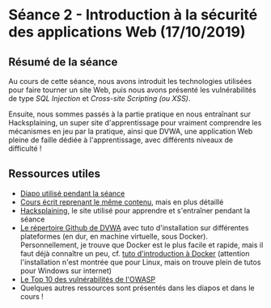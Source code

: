 # Séance 2 - Introduction à la sécurité des applications Web (17/10/2019)

## Résumé de la séance

Au cours de cette séance, nous avons introduit les technologies utilisées pour faire tourner un site Web, puis nous avons présenté les vulnérabilités de type *SQL Injection* et *Cross-site Scripting (ou XSS)*.

Ensuite, nous sommes passés à la partie pratique en nous entraînant sur Hacksplaining, un super site d'apprentissage pour vraiment comprendre les mécanismes en jeu par la pratique, ainsi que DVWA, une application Web pleine de faille dédiée à l'apprentissage, avec différents niveaux de difficulté !

## Ressources utiles

- [Diapo utilisé pendant la séance](https://docs.google.com/presentation/d/1bOrVQ1nVO8v7nAESRZgg361SZMizI1DEGu7kGvuGPYs/edit?usp=sharing)
- [Cours écrit reprenant le même contenu](../../resources/misc/securite-web.md), mais en plus détaillé
- [Hacksplaining](https://www.hacksplaining.com/lessons), le site utilisé pour apprendre et s'entraîner pendant la séance
- [Le répertoire Github de DVWA](https://github.com/ethicalhack3r/DVWA)  avec tuto d'installation sur différentes plateformes (en dur, en machine virtuelle, sous Docker). Personnellement, je trouve que Docker est le plus facile et rapide, mais il faut déjà connaître un peu, cf. [tuto d'introduction à Docker](../../resources/misc/introduction-docker.md) (attention l'installation n'est montrée que pour Linux, mais on trouve plein de tutos pour Windows sur internet)
- [Le Top 10 des vulnérabilités de l'OWASP](https://www.owasp.org/images/7/72/OWASP_Top_10-2017_%28en%29.pdf.pdf) 
- Quelques autres ressources sont présentés dans les diapos et dans le cours !

